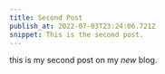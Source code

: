 ```yaml
---
title: Second Post
publish_at: 2022-07-03T23:24:06.721Z
snippet: This is the second post.
---
```


this is my second post on my _new_ blog.

